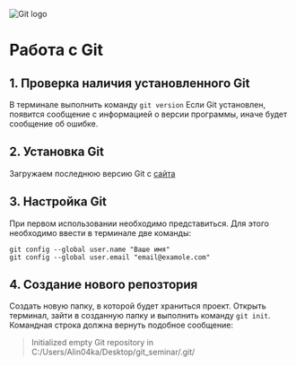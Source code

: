 ![Git logo](git-logo.jpg)
# Работа с Git

## 1. Проверка наличия установленного Git

В терминале выполнить команду `git version`
Если Git установлен, появится сообщение с информацией о версии программы, иначе будет сообщение об ошибке.

## 2. Установка Git
Загружаем последнюю версию Git с [сайта](https://git-scm.com/downloads)

## 3. Настройка Git 
При первом использовании необходимо представиться. Для этого необходимо ввести в терминале две команды:
```
git config --global user.name "Ваше имя"
git config --global user.email "email@examole.com"
```

## 4. Создание нового репозтория
Создать новую папку, в которой будет храниться проект. Открыть терминал, зайти в созданную папку и выполнить команду `git init`. Командная строка должна вернуть подобное сообщение:
> Initialized empty Git repository in C:/Users/Alin04ka/Desktop/git_seminar/.git/

 
